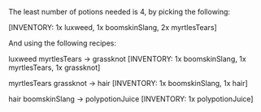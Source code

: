 The least number of potions needed is 4, by picking the following:

[INVENTORY: 1x luxweed, 1x boomskinSlang, 2x myrtlesTears]

And using the following recipes:

luxweed myrtlesTears → grassknot
[INVENTORY: 1x boomskinSlang, 1x myrtlesTears, 1x grassknot]

myrtlesTears grassknot → hair
[INVENTORY: 1x boomskinSlang, 1x hair]

hair boomskinSlang → polypotionJuice
[INVENTORY: 1x polypotionJuice]